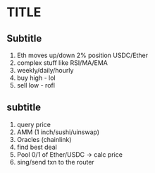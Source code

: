 # TITLE
## Subtitle
1. Eth moves up/down 2% position USDC/Ether
  1. complex stuff like RSI/MA/EMA
  1. weekly/daily/hourly
1. buy high - lol
1. sell low - rofl
## subtitle
1. query price
  1. AMM (1 inch/sushi/uinswap)
  1. Oracles (chainlink)
1. find best deal
  1. Pool 0/1 of Ether/USDC -> calc price
1. sing/send txn to the router
